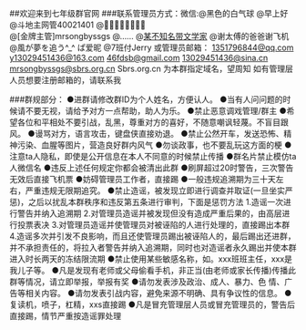 ##欢迎来到七年级群官网
###联系管理员方式：微信:@黑色的白气球                 @早上好
                       @斗地主网管40021401          @🌝🌚🌝🌚🌚🌝🌚🌝    
                       @[金牌主管]mrsongbyssgs      @……
                       @[某不知名带文学家](^～^)     @谢太傅的爸爸谢飞机
                       @風が夢を追う^_^ ぱ爱昵       @7班付Jerry
                      或管理员邮箱： 1351796844@qq.com
                       y13029451436@163.com
                       46fdsb@gmail.com
                       13029451436@sina.cn
                       mrsongbyssgs@sbrs.org.cn
                       Sbrs.org.cn 为本群指定域名，望周知
                       如有管理层人员想要注册邮箱的，请联系我
                    

###群规部分：
 ●进群请修改群ID为个人姓名，方便认人。 
 ●当有人问问题的时候请不要无视，请给予对方一点帮助，助人为乐。 
 ●禁止恶意调戏管理/群主 
 ●希望各位和平相处不要引战，乱黑，尊重对方的喜好，不随意嘲讽轻蔑。不盲目跟风。 
 ●谩骂对方，语言攻击，键盘侠直接劝退。 
 ●禁止公然开车，发送恐怖、精神污染、血腥等图片，营造良好群内风气 
 ●勿谈政事，也不要乱玩这方面的梗 
 ●注意ta人隐私，即使是公开信息在本人不同意的时候禁止传播 
 ●群名片禁止模仿ta人微信名
 ●违反上述任何规定你都会被清出此群
 ●刷屏超过20时警告，三次警告无效后直接飞机票
 ●妨碍管理员工作者，直接踢
 ●一般违规追溯期为三十天左右，严重违规无限期追究。
 ●禁止造谣，被发现立即进行调查并取证(一旦坐实严惩)，之后以扰乱本群秩序和违反第五条进行审判，下面是惩罚方法
 1.造谣一次进行警告并纳入追溯期
 2.对管理员造谣并被发现但没有造成严重后果的，由高层进行投票表决
 3.对管理员造谣并使管理员对被诬陷的人进行处理的，直接踢出本群
 4.造谣多次并引发不良影响，而且还使管理员踢出被诬陷人的，最后踢出还进群，并不承担责任的，将拉入者警告并纳入追溯期，同时也对造谣者永久踢出并使本群   进入时长两天的冻结限流期
 ●禁止使用某些敏感名称，如。xxx班班主任，xxx是我儿子等。
 ●凡是发现有老师或父母偷看手机，非正当(由老师或家长传播)传播此群等情况，请立即举报，举报有奖
 ●请勿发表涉及政治、成人、暴力、色 情、广告等相关内容。
 ●请勿发表引战内容，避免来源不明确、具有争议性的信息。
 ●复读机，喷子，杠精，xxs直接踢
 ●凡是冒充管理层人员或冒充管理员的，警告后直接踢，情节严重按造谣罪处理
